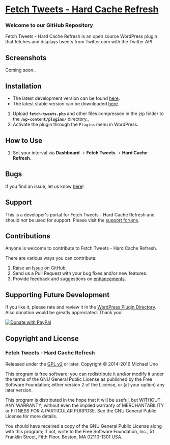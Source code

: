 # [Fetch Tweets - Hard Cache Refresh](http://wordpress.org/plugins/fetch-tweets/) #

### Welcome to our GitHub Repository

Fetch Tweets - Hard Cache Refresh is an open source WordPress plugin that fetches and displays tweets from Twitter.com with the Twitter API.

## Screenshots ##
Coming soon..

## Installation ##

- The latest development version can be found [here](https://github.com/michaeluno/fetch-tweets-hard-cache-refresh/branches). 
- The latest stable version can be downloaded [here](http://downloads.wordpress.org/plugin/fetch-tweets.latest-stable.zip).

1. Upload **`fetch-tweets.php`** and other files compressed in the zip folder to the **`/wp-content/plugins/`** directory.,
2. Activate the plugin through the `Plugins` menu in WordPress.

## How to Use ##

1. Set your interval via **Dashboard** -> **Fetch Tweets** -> **Hard Cache Refresh**.

## Bugs ##
If you find an issue, let us know [here](https://github.com/michaeluno/fetch-tweets-hard-cache-refresh/issues)!

## Support ##
This is a developer's portal for Fetch Tweets - Hard Cache Refresh and should _not_ be used for support. Please visit the [support forums](http://wordpress.org/support/plugin/fetch-tweets).

## Contributions ##
Anyone is welcome to contribute to Fetch Tweets - Hard Cache Refresh.

There are various ways you can contribute:

1. Raise an [Issue](https://github.com/michaeluno/fetch-tweets-hard-cache-refresh/issues) on GitHub.
2. Send us a Pull Request with your bug fixes and/or new features.
3. Provide feedback and suggestions on [enhancements](https://github.com/michaeluno/fetch-tweets-hard-cache-refresh/issues?direction=desc&labels=Enhancement&page=1&sort=created&state=open).

## Supporting Future Development ##

If you like it, please rate and review it in the [WordPress Plugin Directory](http://wordpress.org/support/view/plugin-reviews/fetch-tweets?filter=5). Also donation would be greatly appreciated. Thank you!

[![Donate with PayPal](https://www.paypal.com/en_US/i/btn/x-click-but04.gif)](http://en.michaeluno.jp/donate) 

## Copyright and License ##

### Fetch Tweets - Hard Cache Refresh ###
Released under the [GPL v2](./LICENSE.txt) or later.
Copyright © 2014-2016 Michael Uno

This program is free software; you can redistribute it and/or modify
it under the terms of the GNU General Public License as published by
the Free Software Foundation; either version 2 of the License, or
(at your option) any later version.

This program is distributed in the hope that it will be useful,
but WITHOUT ANY WARRANTY; without even the implied warranty of
MERCHANTABILITY or FITNESS FOR A PARTICULAR PURPOSE.  See the
GNU General Public License for more details.

You should have received a copy of the GNU General Public License along
with this program; if not, write to the Free Software Foundation, Inc.,
51 Franklin Street, Fifth Floor, Boston, MA 02110-1301 USA.